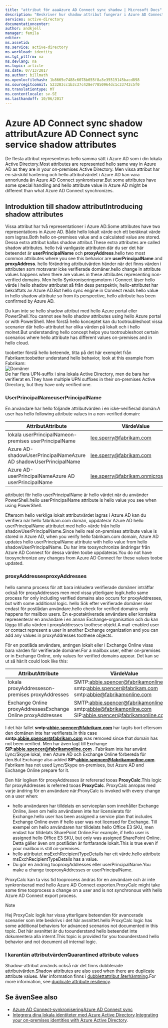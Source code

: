 ```yaml
---
title: "attribut för aaaAzure AD Connect sync shadow | Microsoft Docs"
description: "Beskriver hur shadow attribut fungerar i Azure AD Connect-synkroniseringstjänsten."
services: active-directory
documentationcenter: 
author: andkjell
manager: femila
editor: 
ms.assetid: 
ms.service: active-directory
ms.workload: identity
ms.tgt_pltfrm: na
ms.devlang: na
ms.topic: article
ms.date: 07/13/2017
ms.author: billmath
ms.openlocfilehash: 1b8665e7488c6078b655f8a3e35519145bacd898
ms.sourcegitcommit: 523283cc1b3c37c428e77850964dc1c33742c5f0
ms.translationtype: MT
ms.contentlocale: sv-SE
ms.lasthandoff: 10/06/2017
---
```

# <a name="azure-ad-connect-sync-service-shadow-attributes"></a><span data-ttu-id="82c1c-103">Azure AD Connect sync shadow attribut</span><span class="sxs-lookup"><span data-stu-id="82c1c-103">Azure AD Connect sync service shadow attributes</span></span>
<span data-ttu-id="82c1c-104">De flesta attribut representeras hello samma sätt i Azure AD som i din lokala Active Directory.</span><span class="sxs-lookup"><span data-stu-id="82c1c-104">Most attributes are represented hello same way in Azure AD as they are in your on-premises Active Directory.</span></span> <span data-ttu-id="82c1c-105">Men vissa attribut har en särskild hantering och hello attributvärdet i Azure AD kan vara annorlunda än Azure AD Connect synkroniserar.</span><span class="sxs-lookup"><span data-stu-id="82c1c-105">But some attributes have some special handling and hello attribute value in Azure AD might be different than what Azure AD Connect synchronizes.</span></span>

## <a name="introducing-shadow-attributes"></a><span data-ttu-id="82c1c-106">Introduktion till shadow attribut</span><span class="sxs-lookup"><span data-stu-id="82c1c-106">Introducing shadow attributes</span></span>
<span data-ttu-id="82c1c-107">Vissa attribut har två representationer i Azure AD.</span><span class="sxs-lookup"><span data-stu-id="82c1c-107">Some attributes have two representations in Azure AD.</span></span> <span data-ttu-id="82c1c-108">Både hello lokalt värde och ett beräknat värde som lagras.</span><span class="sxs-lookup"><span data-stu-id="82c1c-108">Both hello on-premises value and a calculated value are stored.</span></span> <span data-ttu-id="82c1c-109">Dessa extra attribut kallas shadow attribut.</span><span class="sxs-lookup"><span data-stu-id="82c1c-109">These extra attributes are called shadow attributes.</span></span> <span data-ttu-id="82c1c-110">hello två vanligaste attributen där du ser det här beteendet är **userPrincipalName** och **proxyAddress**.</span><span class="sxs-lookup"><span data-stu-id="82c1c-110">hello two most common attributes where you see this behavior are **userPrincipalName** and **proxyAddress**.</span></span> <span data-ttu-id="82c1c-111">hello förändring attributvärden händer när det finns värden i attributen som motsvarar icke verifierade domäner.</span><span class="sxs-lookup"><span data-stu-id="82c1c-111">hello change in attribute values happens when there are values in these attributes representing non-verified domains.</span></span> <span data-ttu-id="82c1c-112">Men hello Synkroniseringsmotorn i Connect läser hello värde i hello shadow attributet så från dess perspektiv, hello-attributet har bekräftats av Azure AD.</span><span class="sxs-lookup"><span data-stu-id="82c1c-112">But hello sync engine in Connect reads hello value in hello shadow attribute so from its perspective, hello attribute has been confirmed by Azure AD.</span></span>

<span data-ttu-id="82c1c-113">Du kan inte se hello shadow attribut med hello Azure portal eller PowerShell.</span><span class="sxs-lookup"><span data-stu-id="82c1c-113">You cannot see hello shadow attributes using hello Azure portal or with PowerShell.</span></span> <span data-ttu-id="82c1c-114">Men förstå hello konceptet kan du tootroubleshoot vissa scenarier där hello-attributet har olika värden på lokalt och i hello molnet.</span><span class="sxs-lookup"><span data-stu-id="82c1c-114">But understanding hello concept helps you tootroubleshoot certain scenarios where hello attribute has different values on-premises and in hello cloud.</span></span>

<span data-ttu-id="82c1c-115">toobetter förstå hello beteende, titta på det här exemplet från Fabrikam:</span><span class="sxs-lookup"><span data-stu-id="82c1c-115">toobetter understand hello behavior, look at this example from Fabrikam:</span></span>  
![Domäner](./media/active-directory-aadconnectsyncservice-shadow-attributes/domains.png)  
<span data-ttu-id="82c1c-117">De har flera UPN-suffix i sina lokala Active Directory, men de bara har verifierat en.</span><span class="sxs-lookup"><span data-stu-id="82c1c-117">They have multiple UPN suffixes in their on-premises Active Directory, but they have only verified one.</span></span>

### <a name="userprincipalname"></a><span data-ttu-id="82c1c-118">UserPrincipalName</span><span class="sxs-lookup"><span data-stu-id="82c1c-118">userPrincipalName</span></span>
<span data-ttu-id="82c1c-119">En användare har hello följande attributvärden i en icke-verifierad domän:</span><span class="sxs-lookup"><span data-stu-id="82c1c-119">A user has hello following attribute values in a non-verified domain:</span></span>

| <span data-ttu-id="82c1c-120">Attribut</span><span class="sxs-lookup"><span data-stu-id="82c1c-120">Attribute</span></span> | <span data-ttu-id="82c1c-121">Värde</span><span class="sxs-lookup"><span data-stu-id="82c1c-121">Value</span></span> |
| --- | --- |
| <span data-ttu-id="82c1c-122">lokala userPrincipalName</span><span class="sxs-lookup"><span data-stu-id="82c1c-122">on-premises userPrincipalName</span></span> | lee.sperry@fabrikam.com |
| <span data-ttu-id="82c1c-123">Azure AD-shadowUserPrincipalName</span><span class="sxs-lookup"><span data-stu-id="82c1c-123">Azure AD shadowUserPrincipalName</span></span> | lee.sperry@fabrikam.com |
| <span data-ttu-id="82c1c-124">Azure AD-userPrincipalName</span><span class="sxs-lookup"><span data-stu-id="82c1c-124">Azure AD userPrincipalName</span></span> | lee.sperry@fabrikam.onmicrosoft.com |

<span data-ttu-id="82c1c-125">attributet för hello userPrincipalName är hello värdet när du använder PowerShell.</span><span class="sxs-lookup"><span data-stu-id="82c1c-125">hello userPrincipalName attribute is hello value you see when using PowerShell.</span></span>

<span data-ttu-id="82c1c-126">Eftersom hello verkliga lokalt attributvärdet lagras i Azure AD kan du verifiera när hello fabrikam.com domän, uppdaterar Azure AD hello userPrincipalName attributet med hello-värde från hello shadowUserPrincipalName.</span><span class="sxs-lookup"><span data-stu-id="82c1c-126">Since hello real on-premises attribute value is stored in Azure AD, when you verify hello fabrikam.com domain, Azure AD updates hello userPrincipalName attribute with hello value from hello shadowUserPrincipalName.</span></span> <span data-ttu-id="82c1c-127">Du har inte toosynchronize ändringar från Azure AD Connect för dessa värden toobe uppdateras.</span><span class="sxs-lookup"><span data-stu-id="82c1c-127">You do not have toosynchronize any changes from Azure AD Connect for these values toobe updated.</span></span>

### <a name="proxyaddresses"></a><span data-ttu-id="82c1c-128">proxyAddresses</span><span class="sxs-lookup"><span data-stu-id="82c1c-128">proxyAddresses</span></span>
<span data-ttu-id="82c1c-129">hello samma process för att bara inkludera verifierade domäner inträffar också för proxyAddresses men med vissa ytterligare logik.</span><span class="sxs-lookup"><span data-stu-id="82c1c-129">hello same process for only including verified domains also occurs for proxyAddresses, but with some additional logic.</span></span> <span data-ttu-id="82c1c-130">hello Sök efter verifierade domäner sker endast för postlådan användare.</span><span class="sxs-lookup"><span data-stu-id="82c1c-130">hello check for verified domains only happens for mailbox users.</span></span> <span data-ttu-id="82c1c-131">En e-postaktiverade användare eller kontakta representerar en användare i en annan Exchange-organisation och du kan lägga till alla värden i proxyAddresses toothese objekt.</span><span class="sxs-lookup"><span data-stu-id="82c1c-131">A mail-enabled user or contact represent a user in another Exchange organization and you can add any values in proxyAddresses toothese objects.</span></span>

<span data-ttu-id="82c1c-132">För en postlåda användare, antingen lokalt eller i Exchange Online visas bara värden för verifierade domäner.</span><span class="sxs-lookup"><span data-stu-id="82c1c-132">For a mailbox user, either on-premises or in Exchange Online, only values for verified domains appear.</span></span> <span data-ttu-id="82c1c-133">Det kan se ut så här:</span><span class="sxs-lookup"><span data-stu-id="82c1c-133">It could look like this:</span></span>

| <span data-ttu-id="82c1c-134">Attribut</span><span class="sxs-lookup"><span data-stu-id="82c1c-134">Attribute</span></span> | <span data-ttu-id="82c1c-135">Värde</span><span class="sxs-lookup"><span data-stu-id="82c1c-135">Value</span></span> |
| --- | --- |
| <span data-ttu-id="82c1c-136">lokala proxyAddresses</span><span class="sxs-lookup"><span data-stu-id="82c1c-136">on-premises proxyAddresses</span></span> | SMTP:abbie.spencer@fabrikamonline.com</br>smtp:abbie.spencer@fabrikam.com</br>smtp:abbie@fabrikamonline.com |
| <span data-ttu-id="82c1c-137">Exchange Online proxyAddresses</span><span class="sxs-lookup"><span data-stu-id="82c1c-137">Exchange Online proxyAddresses</span></span> | SMTP:abbie.spencer@fabrikamonline.com</br>smtp:abbie@fabrikamonline.com</br>SIP:abbie.spencer@fabrikamonline.com |

<span data-ttu-id="82c1c-138">I det här fallet  **smtp:abbie.spencer@fabrikam.com**  har tagits bort eftersom den domänen inte har verifierats.</span><span class="sxs-lookup"><span data-stu-id="82c1c-138">In this case **smtp:abbie.spencer@fabrikam.com** was removed since that domain has not been verified.</span></span> <span data-ttu-id="82c1c-139">Men har även lagt till Exchange  **SIP:abbie.spencer@fabrikamonline.com** . Fabrikam inte har använt Lync/Skype lokal, men Azure AD och Exchange Online förbereda för den.</span><span class="sxs-lookup"><span data-stu-id="82c1c-139">But Exchange also added **SIP:abbie.spencer@fabrikamonline.com**. Fabrikam has not used Lync/Skype on-premises, but Azure AD and Exchange Online prepare for it.</span></span>

<span data-ttu-id="82c1c-140">Den här logiken för proxyAddresses är refererad tooas **ProxyCalc**.</span><span class="sxs-lookup"><span data-stu-id="82c1c-140">This logic for proxyAddresses is referred tooas **ProxyCalc**.</span></span> <span data-ttu-id="82c1c-141">ProxyCalc anropas med varje ändring för en användare när:</span><span class="sxs-lookup"><span data-stu-id="82c1c-141">ProxyCalc is invoked with every change on a user when:</span></span>

- <span data-ttu-id="82c1c-142">hello användaren har tilldelats en serviceplan som innehåller Exchange Online, även om hello användaren inte har licensierats för Exchange.</span><span class="sxs-lookup"><span data-stu-id="82c1c-142">hello user has been assigned a service plan that includes Exchange Online even if hello user was not licensed for Exchange.</span></span> <span data-ttu-id="82c1c-143">Till exempel om hello användaren har tilldelats hello Office E3 SKU, men endast har tilldelats SharePoint Online.</span><span class="sxs-lookup"><span data-stu-id="82c1c-143">For example, if hello user is assigned hello Office E3 SKU, but only was assigned SharePoint Online.</span></span> <span data-ttu-id="82c1c-144">Detta gäller även om postlådan är fortfarande lokalt.</span><span class="sxs-lookup"><span data-stu-id="82c1c-144">This is true even if your mailbox is still on-premises.</span></span>
- <span data-ttu-id="82c1c-145">hello attributet msExchRecipientTypeDetails har ett värde.</span><span class="sxs-lookup"><span data-stu-id="82c1c-145">hello attribute msExchRecipientTypeDetails has a value.</span></span>
- <span data-ttu-id="82c1c-146">Du gör en ändring tooproxyAddresses eller userPrincipalName.</span><span class="sxs-lookup"><span data-stu-id="82c1c-146">You make a change tooproxyAddresses or userPrincipalName.</span></span>

<span data-ttu-id="82c1c-147">ProxyCalc kan ta viss tid tooprocess ändras för en användare och är inte synkroniserad med hello Azure AD Connect exporten.</span><span class="sxs-lookup"><span data-stu-id="82c1c-147">ProxyCalc might take some time tooprocess a change on a user and is not synchronous with hello Azure AD Connect export process.</span></span>

> [!NOTE]
> <span data-ttu-id="82c1c-148">Hej ProxyCalc logik har vissa ytterligare beteenden för avancerade scenarier som inte beskrivs i det här avsnittet.</span><span class="sxs-lookup"><span data-stu-id="82c1c-148">hello ProxyCalc logic has some additional behaviors for advanced scenarios not documented in this topic.</span></span> <span data-ttu-id="82c1c-149">Det här avsnittet är du toounderstand hello beteendet inte dokumentera alla internt.</span><span class="sxs-lookup"><span data-stu-id="82c1c-149">This topic is provided for you toounderstand hello behavior and not document all internal logic.</span></span>

### <a name="quarantined-attribute-values"></a><span data-ttu-id="82c1c-150">I karantän attributvärden</span><span class="sxs-lookup"><span data-stu-id="82c1c-150">Quarantined attribute values</span></span>
<span data-ttu-id="82c1c-151">Shadow-attribut används också när det finns dubblerade attributvärden.</span><span class="sxs-lookup"><span data-stu-id="82c1c-151">Shadow attributes are also used when there are duplicate attribute values.</span></span> <span data-ttu-id="82c1c-152">Mer information finns i [dubblettattribut återhämtning](active-directory-aadconnectsyncservice-duplicate-attribute-resiliency.md).</span><span class="sxs-lookup"><span data-stu-id="82c1c-152">For more information, see [duplicate attribute resiliency](active-directory-aadconnectsyncservice-duplicate-attribute-resiliency.md).</span></span>

## <a name="see-also"></a><span data-ttu-id="82c1c-153">Se även</span><span class="sxs-lookup"><span data-stu-id="82c1c-153">See also</span></span>
* [<span data-ttu-id="82c1c-154">Azure AD Connect-synkronisering</span><span class="sxs-lookup"><span data-stu-id="82c1c-154">Azure AD Connect sync</span></span>](active-directory-aadconnectsync-whatis.md)
* <span data-ttu-id="82c1c-155">[Integrera dina lokala identiteter med Azure Active Directory](active-directory-aadconnect.md).</span><span class="sxs-lookup"><span data-stu-id="82c1c-155">[Integrating your on-premises identities with Azure Active Directory](active-directory-aadconnect.md).</span></span>
